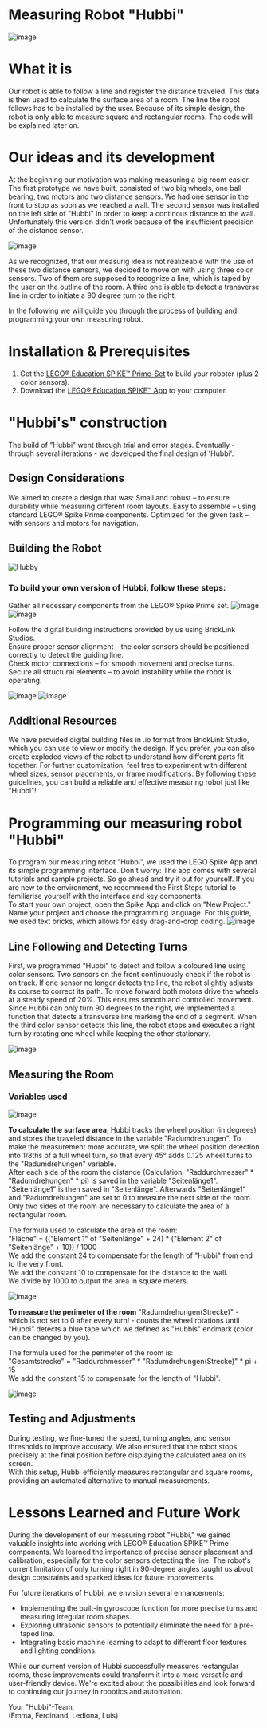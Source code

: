 # Measuring Robot "Hubbi"

![image](https://github.com/emmahng/Robotik-Projekt/blob/main/%22Hubbi%22.jpeg)


# What it is

Our robot is able to follow a line and register the distance traveled. This data is then used to calculate the surface area of a room.
The line the robot follows has to be installed by the user. Because of its simple design, the robot is only able to measure square and rectangular rooms. The code will be explained later on. 

# Our ideas and its development

At the beginning our motivation was making measuring a big room easier. The first prototype we have built, consisted of two big wheels, one ball bearing, two motors and two distance sensors. We had one sensor in the front to stop as soon as we reached a wall. The second sensor was installed on the left side of "Hubbi" in order to keep a continous distance to the wall. Unfortunately this version didn't work because of the insufficient precision of the distance sensor.  

![image](https://github.com/user-attachments/assets/22ca01b9-d8a9-4d6e-97c8-eaeb77d88511)

As we recognized, that our measurig idea is not realizeable with the use of these two distance sensors, we decided to move on with using three color sensors. Two of them are supposed to recognize a line, which is taped by the user on the outline of the room. A third one is able to detect a transverse line in order to initiate a 90 degree turn to the right.

In the following we will guide you through the process of building and programming your own measuring robot.


# Installation & Prerequisites

1. Get the [LEGO® Education SPIKE™ Prime-Set](https://education.lego.com/de-de/products/lego-education-spike-prime-set/45678/) to build your roboter (plus 2 color sensors). 
2. Download the [LEGO® Education SPIKE™ App](https://education.lego.com/de-de/downloads/spike-app/software/) to your computer.

# "Hubbi's" construction

The build of "Hubbi" went through trial and error stages. Eventually - through several iterations - we developed the final design of 'Hubbi'. 

## Design Considerations

We aimed to create a design that was:
Small and robust – to ensure durability while measuring different room layouts.
Easy to assemble – using standard LEGO® Spike Prime components.
Optimized for the given task – with sensors and motors for navigation.

## Building the Robot
![Hubby](https://github.com/emmahng/Robotik-Projekt/blob/main/%22Hubbi%22%20Build%20Process.gif)

### To build your own version of Hubbi, follow these steps:
Gather all necessary components from the LEGO® Spike Prime set.
![image](https://github.com/user-attachments/assets/efb47114-b4c2-4e37-b8c8-0be303b0abd7)
![image](https://github.com/user-attachments/assets/4c99fb6f-3e6c-41e5-8b93-99fdb2591dd2)

Follow the digital building instructions provided by us using BrickLink Studios.  
Ensure proper sensor alignment – the color sensors should be positioned correctly to detect the guiding line.  
Check motor connections – for smooth movement and precise turns.  
Secure all structural elements – to avoid instability while the robot is operating.

![image](https://github.com/user-attachments/assets/9cc233f3-87e1-400f-b00b-2c90a220b91b)
![image](https://github.com/user-attachments/assets/70a4e8ec-d53b-439b-b34a-f79f3a66d3de)  

## Additional Resources
We have provided digital building files in .io format from BrickLink Studio, which you can use to view or modify the design.
If you prefer, you can also create exploded views of the robot to understand how different parts fit together.
For further customization, feel free to experiment with different wheel sizes, sensor placements, or frame modifications.
By following these guidelines, you can build a reliable and effective measuring robot just like "Hubbi"!


# Programming our measuring robot "Hubbi"

To program our measuring robot "Hubbi", we used the LEGO Spike App and its simple programming interface. Don't worry: The app comes with several tutorials and sample projects. So go ahead and try it out for yourself. If you are new to the environment, we recommend the First Steps tutorial to familiarise yourself with the interface and key components.  
To start your own project, open the Spike App and click on "New Project." Name your project and choose the programming language. For this guide, we used text bricks, which allows for easy drag-and-drop coding.
![image](https://github.com/emmahng/Robotik-Projekt/blob/main/Code%20Overview.jpeg)  

## Line Following and Detecting Turns

First, we programmed "Hubbi" to detect and follow a coloured line using color sensors. Two sensors on the front continuously check if the robot is on track. If one sensor no longer detects the line, the robot slightly adjusts its course to correct its path.
To move forward both motors drive the wheels at a steady speed of 20%. This ensures smooth and controlled movement.  
Since Hubbi can only turn 90 degrees to the right, we implemented a function that detects a transverse line marking the end of a segment. When the third color sensor detects this line, the robot stops and executes a right turn by rotating one wheel while keeping the other stationary.  

![image](https://github.com/emmahng/Robotik-Projekt/blob/main/Code%20Line%20Following%20and%20Turns.jpg)  

## Measuring the Room
### Variables used
![image](https://github.com/emmahng/Robotik-Projekt/blob/main/Variablen2.jpeg)

**To calculate the surface area**, Hubbi tracks the wheel position (in degrees) and stores the traveled distance in the variable "Radumdrehungen". To make the measurement more accurate, we split the wheel position detection into 1/8ths of a full wheel turn, so that every 45° adds 0.125 wheel turns to the "Radumdrehungen" variable.  
After each side of the room the distance (Calculation: "Raddurchmesser" * "Radumdrehungen" * pi) is saved in the variable "Seitenlänge1". "Seitenlänge1" is then saved in "Seitenlänge". Afterwards "Seitenlänge1" and "Radumdrehungen" are set to 0 to measure the next side of the room. Only two sides of the room are necessary to calculate the area of a rectangular room.  
  
The formula used to calculate the area of the room:  
"Fläche" = (("Element 1" of "Seitenlänge" + 24) * ("Element 2" of "Seitenlänge" + 10)) / 1000  
We add the constant 24 to compensate for the length of "Hubbi" from end to the very front.  
We add the constant 10 to compensate for the distance to the wall.  
We divide by 1000 to output the area in square meters.  

![image](https://github.com/emmahng/Robotik-Projekt/blob/main/Code%20Measuring.jpg)  

**To measure the perimeter of the room** "Radumdrehungen(Strecke)" - which is not set to 0 after every turn! - counts the wheel rotations until "Hubbi" detects a blue tape which we defined as "Hubbis" endmark (color can be changed by you).  

The formula used for the perimeter of the room is:  
"Gesamtstrecke" = "Raddurchmesser" * "Radumdrehungen(Strecke)" * pi + 15  
We add the constant 15 to compensate for the length of "Hubbi".  

![image](https://github.com/emmahng/Robotik-Projekt/blob/main/Code%20Radumdrehungen.jpg)  

## Testing and Adjustments

During testing, we fine-tuned the speed, turning angles, and sensor thresholds to improve accuracy. We also ensured that the robot stops precisely at the final position before displaying the calculated area on its screen.  
With this setup, Hubbi efficiently measures rectangular and square rooms, providing an automated alternative to manual measurements.


# Lessons Learned and Future Work

During the development of our measuring robot "Hubbi," we gained valuable insights into working with LEGO® Education SPIKE™ Prime components. We learned the importance of precise sensor placement and calibration, especially for the color sensors detecting the line. The robot's current limitation of only turning right in 90-degree angles taught us about design constraints and sparked ideas for future improvements.  

For future iterations of Hubbi, we envision several enhancements:  
- Implementing the built-in gyroscope function for more precise turns and measuring irregular room shapes.  
- Exploring ultrasonic sensors to potentially eliminate the need for a pre-taped line.  
- Integrating basic machine learning to adapt to different floor textures and lighting conditions.  

While our current version of Hubbi successfully measures rectangular rooms, these improvements could transform it into a more versatile and user-friendly device. We're excited about the possibilities and look forward to continuing our journey in robotics and automation.  

Your "Hubbi"-Team,  
(Emma, Ferdinand, Lediona, Luis)




